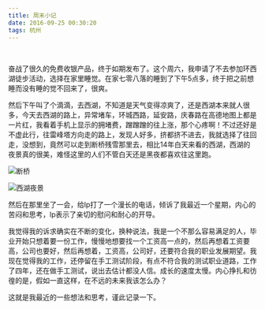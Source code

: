 ```yaml
---
title: 周末小记
date: 2016-09-25 00:30:20
tags: 杭州
---
```


​   

​     奋战了很久的免费收银产品，终于如期发布了。这个周六，我申请了不去参加环西湖徒步活动，选择在家里睡觉。在家七零八落的睡到了下午5点多，终于把之前想睡而没有睡的觉不回来了，很爽。

​    然后下午叫了个滴滴，去西湖，不知道是天气变得凉爽了，还是西湖本来就人很多，今天去西湖的路上，异常堵车，环城西路，延安路，庆春路在高德地图上都是一片红，我看着手机上显示的拥堵费，蹭蹭蹭的往上涨，那个心疼啊！不过还好是不虚此行，往雷峰塔方向走的路上，发现人好多，挤都挤不进去，我就选择了往回走，没想到，竟然可以走到断桥残雪那里去，相比14年白天来看的西湖，西湖的夜景真的很美，难怪这里的人们不管白天还是黑夜都喜欢往这里跑。

![断桥](http://7jpsil.com1.z0.glb.clouddn.com/%E8%A5%BF%E6%B9%96IMG_3979.JPG)



![西湖夜景](http://7jpsil.com1.z0.glb.clouddn.com/%E8%A5%BF%E6%B9%96IMG_3976.JPG)

然后在那里坐了一会，给lp打了一个漫长的电话，倾诉了我最近一个星期，内心的苦闷和思考，lp表示了亲切的慰问和耐心的开导。

 我觉得我的诉求确实在不断的变化，换种说法，我是一个不那么容易满足的人，毕业开始只想着要一份工作，慢慢地想要找一个工资高一点的，然后再想着工资要高，公司也要好，然后再想着，工资高，公司好，还要符合我的职业发展期望。我现在觉得我的工作，还停留在手工测试阶段，有点不符合我的测试职业道路，工作了四年，还在做手工测试，说出去估计都没人信。成长的速度太慢。内心挣扎和彷徨的是，假如一直这样，在不远的未来我该怎么办？

这就是我最近的一些想法和思考，谨此记录一下。